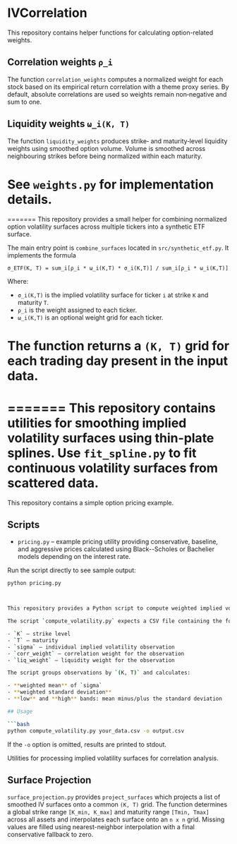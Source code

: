 # IVCorrelation

This repository contains helper functions for calculating option-related weights.

## Correlation weights `ρ_i`
The function `correlation_weights` computes a normalized weight for each stock
based on its empirical return correlation with a theme proxy series. By
default, absolute correlations are used so weights remain non‐negative and sum
to one.

## Liquidity weights `ω_i(K, T)`
The function `liquidity_weights` produces strike‑ and maturity‑level liquidity
weights using smoothed option volume. Volume is smoothed across neighbouring
strikes before being normalized within each maturity.

See `weights.py` for implementation details.
=======
=======
This repository provides a small helper for combining normalized option
volatility surfaces across multiple tickers into a synthetic ETF surface.

The main entry point is `combine_surfaces` located in `src/synthetic_etf.py`.
It implements the formula

```
σ_ETF(K, T) = sum_i[ρ_i * ω_i(K,T) * σ_i(K,T)] / sum_i[ρ_i * ω_i(K,T)]
```

Where:

- `σ_i(K,T)` is the implied volatility surface for ticker `i` at strike `K`
  and maturity `T`.
- `ρ_i` is the weight assigned to each ticker.
- `ω_i(K,T)` is an optional weight grid for each ticker.

The function returns a `(K, T)` grid for each trading day present in the
input data.
=======
=======
This repository contains utilities for smoothing implied volatility surfaces using thin-plate splines. Use `fit_spline.py` to fit continuous volatility surfaces from scattered data.
=======

This repository contains a simple option pricing example.

## Scripts

- `pricing.py` &ndash; example pricing utility providing conservative, baseline, 
  and aggressive prices calculated using Black--Scholes or Bachelier models 
  depending on the interest rate.

Run the script directly to see sample output:

```bash
python pricing.py



This repository provides a Python script to compute weighted implied volatility statistics across multiple days and tickers.

The script `compute_volatility.py` expects a CSV file containing the following columns:

- `K` – strike level
- `T` – maturity
- `sigma` – individual implied volatility observation
- `corr_weight` – correlation weight for the observation
- `liq_weight` – liquidity weight for the observation

The script groups observations by `(K, T)` and calculates:

- **weighted mean** of `sigma`
- **weighted standard deviation**
- **low** and **high** bands: mean minus/plus the standard deviation

## Usage

```bash
python compute_volatility.py your_data.csv -o output.csv
```

If the `-o` option is omitted, results are printed to stdout.


Utilities for processing implied volatility surfaces for correlation analysis.

## Surface Projection

`surface_projection.py` provides `project_surfaces` which projects a list of
smoothed IV surfaces onto a common `(K, T)` grid. The function determines a
global strike range `[K_min, K_max]` and maturity range `[Tmin, Tmax]` across
all assets and interpolates each surface onto an `n x n` grid. Missing values
are filled using nearest-neighbor interpolation with a final conservative
fallback to zero.
